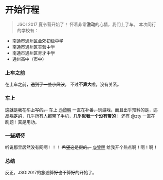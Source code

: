 # 开始行程
> JSOI 2017 夏令营开始了！
怀着非常**激动**的心情，我们上了车。
本次同行的学校有：
- 南通市通州区金郊初级中学
- 南通市通州区实验中学
- 南通市通州区育才中学
- 通州高中（市中）
### 上车之前
在上车之前，<del>遇到了一些小风波</del>。
不过**不算大**啦，没有关系。
### 车上
<del>这就是我在车上写的。</del>
车上 [@黎明](https://blog.lim-light.com) 一直在<del>补番、玩游戏</del>，而且出乎预料的是，<del>违反规定的</del>，几乎所有人都带了手机，**几乎就我一个没有带的**！
还有 @zty 一直在刷题！真是用功。
### 一些期待
听说那里居然没有网啊！！！
<del>希望这是假的。</del> [@黎明](https://blog.lim-light.com) 给我开个热点啊！啊！啊！
### 总结
反正，JSOI2017的旅途<del>算好也不算好</del>的开始了。
